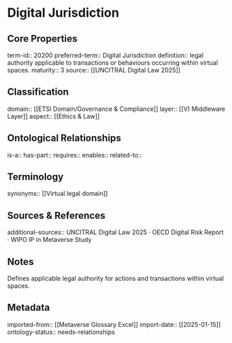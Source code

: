 # Digital Jurisdiction

## Core Properties
term-id:: 20200
preferred-term:: Digital Jurisdiction
definition:: legal authority applicable to transactions or behaviours occurring within virtual spaces.
maturity:: 3
source:: [[UNCITRAL Digital Law 2025]]

## Classification
domain:: [[ETSI Domain/Governance & Compliance]]
layer:: [[V) Middleware Layer]]
aspect:: [[Ethics & Law]]

## Ontological Relationships
is-a:: 
has-part:: 
requires:: 
enables:: 
related-to:: 

## Terminology
synonyms:: [[Virtual legal domain]]

## Sources & References
additional-sources:: UNCITRAL Digital Law 2025 · OECD Digital Risk Report · WIPO IP in Metaverse Study

## Notes
Defines applicable legal authority for actions and transactions within virtual spaces.

## Metadata
imported-from:: [[Metaverse Glossary Excel]]
import-date:: [[2025-01-15]]
ontology-status:: needs-relationships